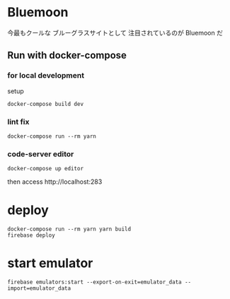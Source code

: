 # Bluemoon
今最もクールな ブルーグラスサイトとして 注目されているのが Bluemoon だ

## Run with docker-compose
### for local development
setup
```
docker-compose build dev
```

<!-- ```
docker-compose up dev firebase-emulator
``` -->

### lint fix
```
docker-compose run --rm yarn
```

### code-server editor
```
docker-compose up editor
```
then access http://localhost:283

# deploy
```
docker-compose run --rm yarn yarn build
firebase deploy
```
# start emulator

```
firebase emulators:start --export-on-exit=emulator_data --import=emulator_data
```
